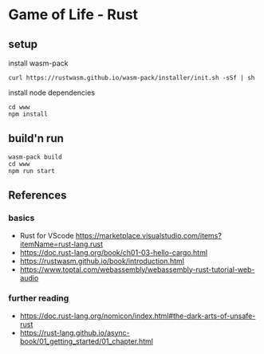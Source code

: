 # Game of Life - Rust

## setup

install wasm-pack
```
curl https://rustwasm.github.io/wasm-pack/installer/init.sh -sSf | sh
```

install node dependencies
```
cd www
npm install
```

## build'n run

```
wasm-pack build
cd www
npm run start
```

## References

### basics
- Rust for VScode https://marketplace.visualstudio.com/items?itemName=rust-lang.rust
- https://doc.rust-lang.org/book/ch01-03-hello-cargo.html
- https://rustwasm.github.io/book/introduction.html
- https://www.toptal.com/webassembly/webassembly-rust-tutorial-web-audio

### further reading

- https://doc.rust-lang.org/nomicon/index.html#the-dark-arts-of-unsafe-rust
- https://rust-lang.github.io/async-book/01_getting_started/01_chapter.html

